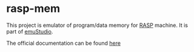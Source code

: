 # rasp-mem

This project is emulator of program/data memory for
[RASP](https://en.wikipedia.org/wiki/Random-access_stored-program_machine) machine.
It is part of [emuStudio](https://www.emustudio.net/).

The official documentation can be found [here](https://www.emustudio.net/docuser/rasp/index/#memory-code-rasp-mem-code)
